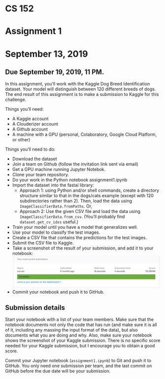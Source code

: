 # CS 152
# Assignment 1
# September 13, 2019
##  Due September 19, 2019, 11 PM.

In this assignment, you’ll work with the Kaggle Dog Breed Identification dataset. Your model will distinguish between 120 different breeds of dogs. The end result of this assignment is to make a submission to Kaggle for this challenge.

Things you’ll need:

* A Kaggle account
* A Clouderizer account
* A Github account
* A machine with a GPU (personal, Colaboratory, Google Cloud Platform, or other)

Things you’ll need to do:

* Download the dataset
* Join a team on Github (follow the invitation link sent via email)
* Get a GPU machine running Jupyter Notebok.
* Clone your team repository.
* Do your work in the Python notebook assignment1.ipynb
* Import the dataset into the fastai library:
    * Approach 1: using Python and/or shell commands, create a directory structure similar to that in the dogs/cats example (except with 120 subdirectories rather than 2). Then, load the data using ```ImageClassifierData.fromPaths```. Or,
    * Approach 2: Use the given CSV file and load the data using ```ImageClassifierData.from_csv```.
      (You’ll probably find ```dataset.get_cv_idxs``` useful.)
* Train your model until you have a model that generalizes well.
* Use your model to classify the test images.
* Create a CSV file that contains the predictions for the test images.
* Submit the CSV file to Kaggle.
* Take a screenshot of the result of your submission, and add it to your notebook: ![Kaggle Submittal](KaggleSubmittal.png "Kaggle Submittal")
* Commit your notebook and push it to GitHub.

## Submission details

Start your notebook with a list of your team members. Make sure that the notebook documents not only the code that has run (and make sure it is all of it, including any massing the input format of the data), but also documents what you are doing and why. Also, make sure your notebook shows the screenshot of your Kaggle submission. There is no specific score needed for your Kaggle submission, but I encourage you to obtain a good score. 

Commit your Jupyter notebook (```assignment1.ipynb```) to Git and push it to GitHub. You only need one submission per team, and the last commit on GitHub before the due date will be your submission.

